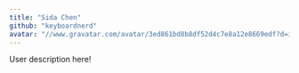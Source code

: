 ```yaml
---
title: "Sida Chen"
github: "keyboardnerd"
avatar: "//www.gravatar.com/avatar/3ed861bd8b8df52d4c7e8a12e8669edf?d=identicon"
---
```


User description here!
